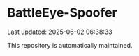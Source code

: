 # BattleEye-Spoofer

Last updated: 2025-06-02 06:38:33

This repository is automatically maintained.
